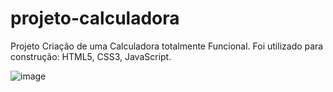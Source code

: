 # projeto-calculadora
 Projeto Criação de uma Calculadora totalmente Funcional.
 Foi utilizado para construção: HTML5, CSS3, JavaScript.

 ![image](https://github.com/thiagocainelli/projeto-calculadora/assets/100229947/94d4effe-6b60-4da5-94e6-4b5f2f543375)


